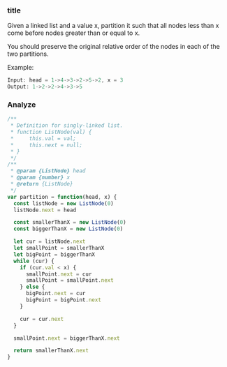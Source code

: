 ### title

Given a linked list and a value x, partition it such that all nodes less than x come before nodes greater than or equal to x.

You should preserve the original relative order of the nodes in each of the two partitions.

Example:

```js
Input: head = 1->4->3->2->5->2, x = 3
Output: 1->2->2->4->3->5
```

### Analyze

```js
/**
 * Definition for singly-linked list.
 * function ListNode(val) {
 *     this.val = val;
 *     this.next = null;
 * }
 */
/**
 * @param {ListNode} head
 * @param {number} x
 * @return {ListNode}
 */
var partition = function(head, x) {
  const listNode = new ListNode(0)
  listNode.next = head

  const smallerThanX = new ListNode(0)
  const biggerThanX = new ListNode(0)

  let cur = listNode.next
  let smallPoint = smallerThanX
  let bigPoint = biggerThanX
  while (cur) {
    if (cur.val < x) {
      smallPoint.next = cur
      smallPoint = smallPoint.next
    } else {
      bigPoint.next = cur
      bigPoint = bigPoint.next
    }

    cur = cur.next
  }

  smallPoint.next = biggerThanX.next

  return smallerThanX.next
}
```